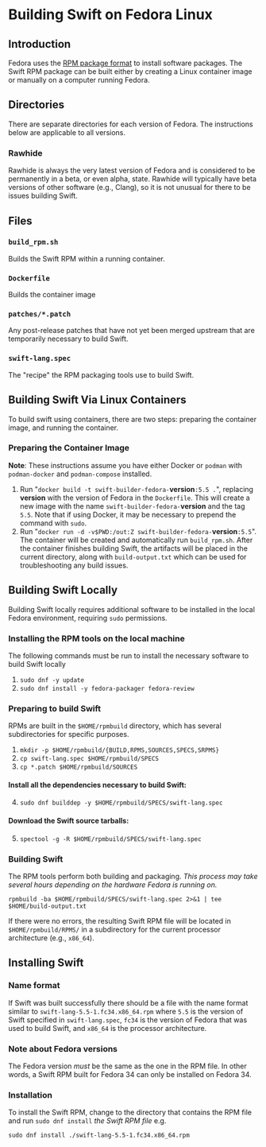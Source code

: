  
# Building Swift on Fedora Linux

## Introduction
Fedora uses the [RPM package format](https://en.wikipedia.org/wiki/RPM_Package_Manager)
to install software packages. The Swift RPM package can be built either by creating
a Linux container image or manually on a computer running Fedora.

## Directories
There are separate directories for each version of Fedora. The
instructions below are applicable to all versions.
### Rawhide
Rawhide is always the very latest version of Fedora 
and is considered to be permanently in a beta, or even alpha, state.
Rawhide will typically have beta versions of other software (e.g., Clang),
so it is not unusual for there to be issues building Swift. 

## Files
### `build_rpm.sh`
Builds the Swift RPM within a running container.
### `Dockerfile`
Builds the container image
### `patches/*.patch`
Any post-release patches that have not yet been merged upstream that are 
temporarily necessary to build Swift. 
### `swift-lang.spec`
The "recipe" the RPM packaging tools use to build Swift. 

## Building Swift Via Linux Containers
To build swift using containers, there are two steps: preparing the container image,
and running the container.
### Preparing the Container Image
**Note**: These instructions assume you have either Docker or `podman` with
`podman-docker` and `podman-compose` installed. 
1. Run "`docker build -t swift-builder-fedora-`**version**`:5.5 .`", replacing 
**version** with the version of Fedora in the `Dockerfile`. This will create
a new image with the name `swift-builder-fedora-`**version** and the tag `5.5`. 
Note that if using Docker, it may be necessary to prepend the command with `sudo`. 
2. Run "`docker run -d -v$PWD:/out:Z swift-builder-fedora-`**version**`:5.5`". 
The container will be created and automatically run `build_rpm.sh`. After the 
container finishes building Swift, the artifacts will be placed in the current 
directory, along  with `build-output.txt` which can be used for troubleshooting 
any build issues.

## Building Swift Locally
Building Swift locally requires additional software to be installed in the local
Fedora environment, requiring `sudo` permissions.
### Installing the RPM tools on the local machine
The following commands must be run to install the necessary software to build Swift
locally
1. `sudo dnf -y update`
2. `sudo dnf install -y fedora-packager fedora-review`
### Preparing to build Swift
RPMs are built in the `$HOME/rpmbuild` directory, which has several subdirectories
for specific purposes.
1. `mkdir -p $HOME/rpmbuild/{BUILD,RPMS,SOURCES,SPECS,SRPMS}`
2. `cp swift-lang.spec $HOME/rpmbuild/SPECS`
3. `cp *.patch $HOME/rpmbuild/SOURCES`
#### Install all the dependencies necessary to build Swift:
4. `sudo dnf builddep -y $HOME/rpmbuild/SPECS/swift-lang.spec`
#### Download the Swift source tarballs:
5. `spectool -g -R $HOME/rpmbuild/SPECS/swift-lang.spec`
### Building Swift
The RPM tools perform both building and packaging. _This process may take several
hours depending on the hardware Fedora is running on._

`rpmbuild -ba $HOME/rpmbuild/SPECS/swift-lang.spec 2>&1 | tee $HOME/build-output.txt`

If there were no errors, the resulting Swift RPM file will be located in 
`$HOME/rpmbuild/RPMS/` in a subdirectory for the current processor architecture 
(e.g., `x86_64`). 

## Installing Swift
### Name format
If Swift was built successfully there should
be a file with the name format similar to `swift-lang-5.5-1.fc34.x86_64.rpm` where
`5.5` is the version of Swift specified in `swift-lang.spec`, `fc34` is the version
of Fedora that was used to build Swift, and `x86_64` is the processor architecture.

### Note about Fedora versions
The Fedora version _must_ be the same as the one in the RPM file. In other words, 
a Swift RPM built for Fedora 34 can only be installed on Fedora 34.

### Installation
To install the Swift RPM, change to the directory that contains the RPM file and
run `sudo dnf install` _the Swift RPM file_ e.g.

`sudo dnf install ./swift-lang-5.5-1.fc34.x86_64.rpm`


